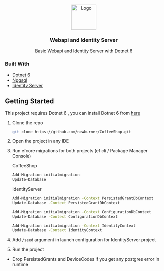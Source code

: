 <!-- PROJECT LOGO -->
<br />
<div align="center">
  <a href="https://github.com/newburner/CoffeeShop">
    <img src="https://github.com/dotnet/brand/blob/main/logo/dotnet-logo.svg" alt="Logo" width="80" height="80">
  </a>

<h3 align="center">Webapi and Identity Server</h3>

  <p align="center">
    Basic Webapi and Identity Server with Dotnet 6
    <br />
  </p>
</div>



### Built With

* [Dotnet 6](https://docs.microsoft.com/en-us/dotnet/core/whats-new/dotnet-6)
* [Npgsql](https://www.npgsql.org/)
* [Identity Server](https://duendesoftware.com/products/identityserver)



## Getting Started

This project requires Dotnet 6 , you can install Dotnet 6 from [here](https://dotnet.microsoft.com/en-us/download/dotnet/6.0)




1. Clone the repo
   ```sh
   git clone https://github.com/newburner/CoffeeShop.git
   ```
2. Open the project in any IDE

3. Run efcore migrations for both projects (ef cli / Package Manager Console)

    CoffeeShop
   ```sh
   Add-Migration initialmigration 
   Update-Database 

   ```
    IdentityServer

   ```sh
   Add-Migration initialmigration -Context PersistedGrantDbContext
   Update-Database -Context PersistedGrantDbContext

   Add-Migration initialmigration -Context ConfigurationDbContext
   Update-Database -Context ConfigurationDbContext

   Add-Migration initialmigration -Context IdentityContext
   Update-Database -Context IdentityContext

   ```
4. Add `/seed` argument in launch configuration for IdentityServer project

5. Run the project




* Drop PersistedGrants and DeviceCodes  if you get any postgres error in runtime
